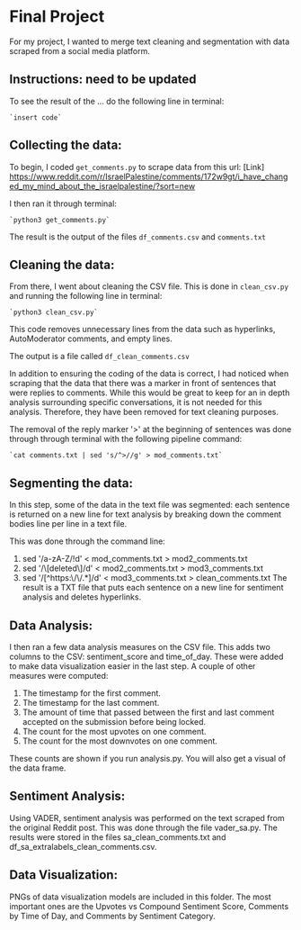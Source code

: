 # Final Project

  For my project, I wanted to merge text cleaning and segmentation with data scraped from a social media platform.

## Instructions: need to be updated

   To see the result of the ... do the following line in terminal:

    `insert code`



## Collecting the data:

   To begin, I coded `get_comments.py` to scrape data from this url: 
    [Link] https://www.reddit.com/r/IsraelPalestine/comments/172w9gt/i_have_changed_my_mind_about_the_israelpalestine/?sort=new

   I then ran it through terminal: 

    `python3 get_comments.py`

   The result is the output of the files `df_comments.csv` and `comments.txt`


## Cleaning the data:

   From there, I went about cleaning the CSV file. This is done in `clean_csv.py` and running the following line in terminal:

    `python3 clean_csv.py`

   This code removes unnecessary lines from the data such as hyperlinks, AutoModerator comments, and empty lines.

   The output is a file called `df_clean_comments.csv`

   In addition to ensuring the coding of the data is correct, I had noticed when scraping that the data that there was a marker in front of sentences that were replies to comments. While this would be great to keep for an in depth analysis surrounding specific conversations, it is not needed for this analysis. Therefore, they have been removed for text cleaning purposes.

   The removal of the reply marker '>' at the beginning of sentences was done through through terminal with the following pipeline command:

    `cat comments.txt | sed 's/^>//g' > mod_comments.txt`


## Segmenting the data:

In this step, some of the data in the text file was segmented: each sentence is returned on a new line for text analysis by breaking down the comment bodies line per line in a text file.

This was done through the command line:
1. sed '/a-zA-Z/!d' \< mod_comments.txt \> mod2\_comments.txt
2. sed '/\\[deleted\\]/d' \< mod2_comments.txt \> mod3\_comments.txt
3. sed '/[^https:\\/\\/.*]/d' \< mod3\_comments.txt \> clean\_comments.txt
The result is a TXT file that puts each sentence on a new line for sentiment analysis and deletes hyperlinks.

## Data Analysis:
I then ran a few data analysis measures on the CSV file. This adds two columns to the CSV: sentiment\_score and time\_of\_day. These were added to make data visualization easier in the last step.
A couple of other measures were computed:
1. The timestamp for the first comment.
2. The timestamp for the last comment.
3. The amount of time that passed between the first and last comment accepted on the submission before being locked.
4. The count for the most upvotes on one comment. 
5. The count for the most downvotes on one comment.

These counts are shown if you run analysis.py. You will also get a visual of the data frame. 

## Sentiment Analysis:
Using VADER, sentiment analysis was performed on the text scraped from the original Reddit post. This was done through the file vader\_sa.py. The results were stored in the files sa\_clean\_comments.txt and df\_sa\_extralabels\_clean\_comments.csv.


## Data Visualization:
PNGs of data visualization models are included in this folder. The most important ones are the Upvotes vs Compound Sentiment Score, Comments by Time of Day, and Comments by Sentiment Category.
